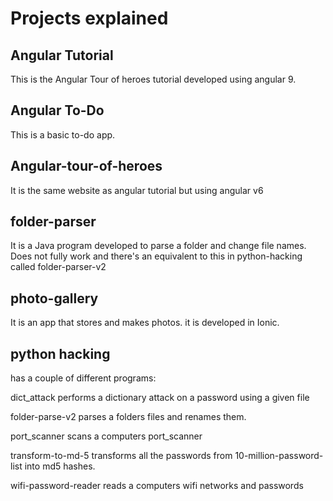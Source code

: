 # Projects explained

## Angular Tutorial

This is the Angular Tour of heroes tutorial developed using angular 9.

## Angular To-Do

This is a basic to-do app.

## Angular-tour-of-heroes

It is the same website as angular tutorial but using angular v6

## folder-parser

It is a Java program developed to parse a folder and change file names. Does not fully work and there's an equivalent to this in python-hacking called folder-parser-v2

## photo-gallery

It is an app that stores and makes photos. it is developed in Ionic.

## python hacking

has a couple of different programs:

dict_attack performs a dictionary attack on a password using a given file

folder-parse-v2 parses a folders files and renames them.

port_scanner scans a computers port_scanner

transform-to-md-5 transforms all the passwords from 10-million-password-list into md5 hashes.

wifi-password-reader reads a computers wifi networks and passwords
